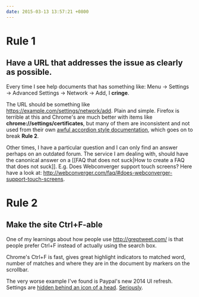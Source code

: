 ```yaml
---
date: 2015-03-13 13:57:21 +0800
---
```


# Rule 1

## Have a URL that addresses the issue as clearly as possible.

Every time I see help documents that has something like: Menu &rarr; Settings
&rarr; Advanced Settings &rarr; Network &rarr; Add, I **cringe**.

The URL should be something like https://example.com/settings/network/add.
Plain and simple. Firefox is terrible at this and Chrome's are much better with
items like __chrome://settings/certificates__, but many of them are inconsistent
and not used from their own [awful accordion style
documentation](https://support.google.com/chrome/), which goes on to break
**Rule 2**.

Other times, I have a particular question and I can only find an answer perhaps
on an outdated forum. The service I am dealing with, should have the canonical
answer on a [[FAQ that does not suck|How to create a FAQ that does not suck]].
E.g. Does Webconverger support touch screens? Here have a look at:
<http://webconverger.com/faq/#does-webconverger-support-touch-screens>.

# Rule 2

## Make the site Ctrl+F-able

One of my learnings about how people use <http://greptweet.com/> is that people
prefer Ctrl+F instead of actually using the search box.

Chrome's Ctrl+F is fast, gives great highlight indicators to matched word,
number of matches and where they are in the document by markers on the
scrollbar.

The very worse example I've found is Paypal's new 2014 UI refresh. Settings are
[hidden behind an icon of a
head](http://s.natalian.org/2015-03-04/topright.png).
[Seriously](https://twitter.com/kaihendry/status/573121156493930497).
